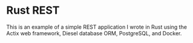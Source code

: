 # Rust REST

This is an example of a simple REST application I wrote in Rust using the 
Actix web framework, Diesel database ORM, PostgreSQL, and Docker.